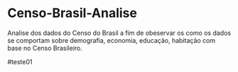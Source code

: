 # Censo-Brasil-Analise
Analise dos dados do Censo do Brasil a fim de obeservar os como os dados se comportam sobre demografia, economia, educação, habitação com base no Censo Brasileiro.

#teste01